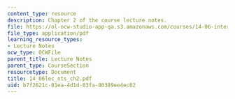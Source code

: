```yaml
---
content_type: resource
description: Chapter 2 of the course lecture notes.
file: https://ol-ocw-studio-app-qa.s3.amazonaws.com/courses/14-06-intermediate-macroeconomic-theory-spring-2004/b7f2621c81ea4d1d83fa80389ee4ec02_14_06lec_nts_ch2.pdf
file_type: application/pdf
learning_resource_types:
- Lecture Notes
ocw_type: OCWFile
parent_title: Lecture Notes
parent_type: CourseSection
resourcetype: Document
title: 14_06lec_nts_ch2.pdf
uid: b7f2621c-81ea-4d1d-83fa-80389ee4ec02
---
```

